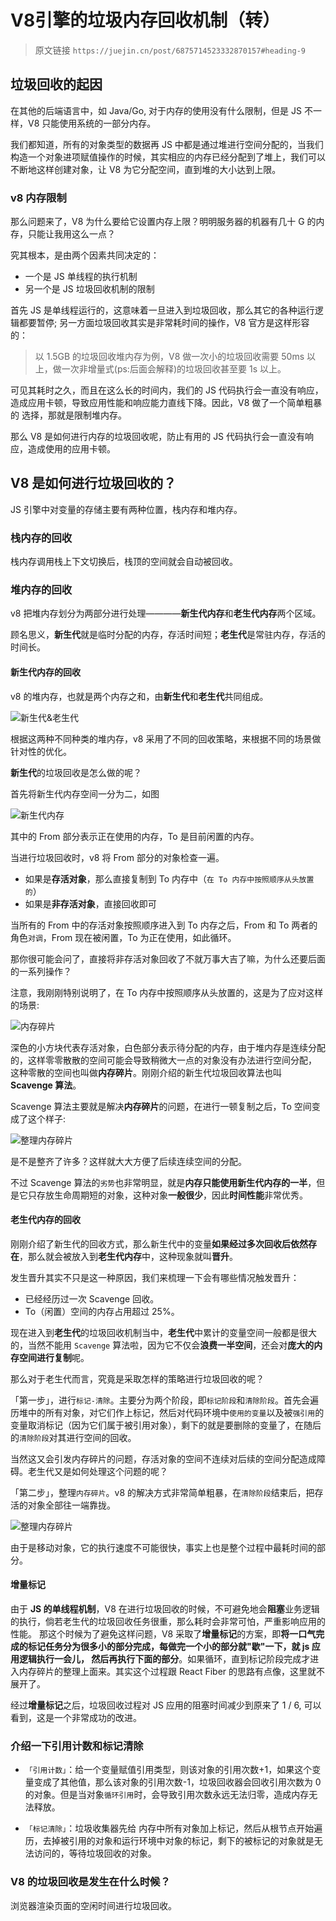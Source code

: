 # V8引擎的垃圾内存回收机制（转）

> 原文链接 `https://juejin.cn/post/6875714523332870157#heading-9`

## 垃圾回收的起因

在其他的后端语言中，如 Java/Go, 对于内存的使用没有什么限制，但是 JS 不一样，V8 只能使用系统的一部分内存。

我们都知道，所有的对象类型的数据再 JS 中都是通过堆进行空间分配的，当我们构造一个对象进项赋值操作的时候，其实相应的内存已经分配到了堆上，我们可以不断地这样创建对象，让 V8 为它分配空间，直到堆的大小达到上限。

### v8 内存限制

那么问题来了，V8 为什么要给它设置内存上限？明明服务器的机器有几十 G 的内存，只能让我用这么一点？

究其根本，是由两个因素共同决定的：

- 一个是 JS 单线程的执行机制
- 另一个是 JS 垃圾回收机制的限制

首先 JS 是单线程运行的，这意味着一旦进入到垃圾回收，那么其它的各种运行逻辑都要暂停; 另一方面垃圾回收其实是非常耗时间的操作，V8 官方是这样形容的：

> 以 1.5GB 的垃圾回收堆内存为例，V8 做一次小的垃圾回收需要 50ms 以上，做一次非增量式(ps:后面会解释)的垃圾回收甚至要 1s 以上。

可见其耗时之久，而且在这么长的时间内，我们的 JS 代码执行会一直没有响应，造成应用卡顿，导致应用性能和响应能力直线下降。因此，V8 做了一个简单粗暴的 选择，那就是限制堆内存。

那么 V8 是如何进行内存的垃圾回收呢，防止有用的 JS 代码执行会一直没有响应，造成使用的应用卡顿。

## V8 是如何进行垃圾回收的？

JS 引擎中对变量的存储主要有两种位置，栈内存和堆内存。

### 栈内存的回收

栈内存调用栈上下文切换后，栈顶的空间就会自动被回收。

### 堆内存的回收

v8 把堆内存划分为两部分进行处理————**新生代内存**和**老生代内存**两个区域。

顾名思义，**新生代**就是临时分配的内存，存活时间短；**老生代**是常驻内存，存活的时间长。

#### 新生代内存的回收

v8 的堆内存，也就是两个内存之和，由**新生代**和**老生代**共同组成。

![新生代&老生代](https://cdn.flqin.com/p259-1.image)

根据这两种不同种类的堆内存，v8 采用了不同的回收策略，来根据不同的场景做针对性的优化。

**新生代**的垃圾回收是怎么做的呢？

首先将新生代内存空间一分为二，如图

![新生代内存](https://cdn.flqin.com/p259-2.image)

其中的 From 部分表示正在使用的内存，To 是目前闲置的内存。

当进行垃圾回收时，v8 将 From 部分的对象检查一遍。

- 如果是**存活对象**，那么直接复制到 To 内存中（`在 To 内存中按照顺序从头放置的`）
- 如果是**非存活对象**，直接回收即可

当所有的 From 中的存活对象按照顺序进入到 To 内存之后，From 和 To 两者的角色`对调`，From 现在被闲置，To 为正在使用，如此循环。

那你很可能会问了，直接将非存活对象回收了不就万事大吉了嘛，为什么还要后面的一系列操作？

注意，我刚刚特别说明了，在 To 内存中按照顺序从头放置的，这是为了应对这样的场景:

![内存碎片](https://cdn.flqin.com/p259-3.image)

深色的小方块代表存活对象，白色部分表示待分配的内存，由于堆内存是连续分配的，这样零零散散的空间可能会导致稍微大一点的对象没有办法进行空间分配， 这种零散的空间也叫做**内存碎片**。刚刚介绍的新生代垃圾回收算法也叫 **Scavenge 算法**。

Scavenge 算法主要就是解决**内存碎片**的问题，在进行一顿复制之后，To 空间变成了这个样子:

![整理内存碎片](https://cdn.flqin.com/p259-4.image)

是不是整齐了许多？这样就大大方便了后续连续空间的分配。

不过 Scavenge 算法的`劣势`也非常明显，就是**内存只能使用新生代内存的一半**，但是它只存放生命周期短的对象，这种对象**一般很少**，因此**时间性能**非常优秀。

#### 老生代内存的回收

刚刚介绍了新生代的回收方式，那么新生代中的变量**如果经过多次回收后依然存在**，那么就会被放入到**老生代内存**中，这种现象就叫**晋升**。

发生晋升其实不只是这一种原因，我们来梳理一下会有哪些情况触发晋升：

- 已经经历过一次 Scavenge 回收。
- To（闲置）空间的内存占用超过 25%。

现在进入到**老生代**的垃圾回收机制当中，**老生代**中累计的变量空间一般都是很大的，当然不能用 `Scavenge` 算法啦，因为它不仅会**浪费一半空间**，还会对**庞大的内存空间进行复制**呢。

那么对于老生代而言，究竟是采取怎样的策略进行垃圾回收的呢？

「第一步」，进行`标记-清除`。主要分为两个阶段，即`标记阶段`和`清除阶段`。首先会遍历堆中的所有对象，对它们作上标记，然后对代码环境中`使用的变量`以及被`强引用`的变量取消标记（因为它们属于被引用对象），剩下的就是要删除的变量了，在随后的`清除阶段`对其进行空间的回收。

当然这又会引发内存碎片的问题，存活对象的空间不连续对后续的空间分配造成障碍。老生代又是如何处理这个问题的呢？

「第二步」，整理`内存碎片`。v8 的解决方式非常简单粗暴，在`清除阶段`结束后，把存活的对象全部往一端靠拢。

![整理内存碎片](https://cdn.flqin.com/p259-5.image)

由于是移动对象，它的执行速度不可能很快，事实上也是整个过程中最耗时间的部分。

#### 增量标记

由于 **JS 的单线程机制**，V8 在进行垃圾回收的时候，不可避免地会**阻塞**业务逻辑的执行，倘若老生代的垃圾回收任务很重，那么耗时会非常可怕，严重影响应用的性能。 那这个时候为了避免这样问题，V8 采取了**增量标记**的方案，即**将一口气完成的标记任务分为很多小的部分完成，每做完一个小的部分就"歇"一下，就 js 应用逻辑执行一会儿， 然后再执行下面的部分**。如果循环，直到标记阶段完成才进入内存碎片的整理上面来。其实这个过程跟 React Fiber 的思路有点像，这里就不展开了。

经过**增量标记**之后，垃圾回收过程对 JS 应用的阻塞时间减少到原来了 1 / 6, 可以看到，这是一个非常成功的改进。

### 介绍一下引用计数和标记清除

- `「引用计数」`：给一个变量赋值引用类型，则该对象的引用次数+1，如果这个变量变成了其他值，那么该对象的引用次数-1，垃圾回收器会回收引用次数为 0 的对象。但是当对象`循环引用`时，会导致引用次数永远无法归零，造成内存无法释放。

- `「标记清除」`：垃圾收集器先给 内存中所有对象加上标记，然后从根节点开始遍历，去掉被引用的对象和运行环境中对象的标记，剩下的被标记的对象就是无法访问的，等待垃圾回收的对象。

### V8 的垃圾回收是发生在什么时候？

浏览器渲染页面的空闲时间进行垃圾回收。
